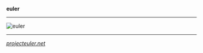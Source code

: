 **euler**
***
![euler](https://projecteuler.net/images/euler_portrait.png)
***
[*projecteuler.net*](https://projecteuler.net)
